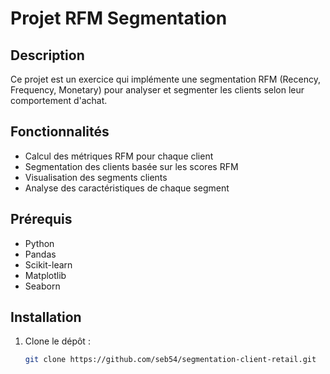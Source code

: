 # Projet RFM Segmentation

## Description
Ce projet est un exercice qui implémente une segmentation RFM (Recency, Frequency, Monetary) pour analyser et segmenter les clients selon leur comportement d'achat.

## Fonctionnalités
- Calcul des métriques RFM pour chaque client
- Segmentation des clients basée sur les scores RFM
- Visualisation des segments clients
- Analyse des caractéristiques de chaque segment

## Prérequis
- Python
- Pandas
- Scikit-learn
- Matplotlib
- Seaborn

## Installation
1. Clone le dépôt :
   ```bash
   git clone https://github.com/seb54/segmentation-client-retail.git
